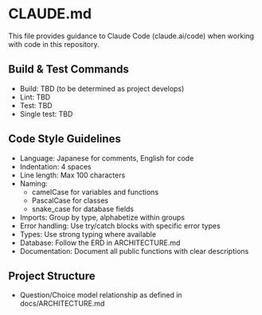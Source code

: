 # CLAUDE.md

This file provides guidance to Claude Code (claude.ai/code) when working with code in this repository.

## Build & Test Commands
- Build: TBD (to be determined as project develops)
- Lint: TBD
- Test: TBD
- Single test: TBD

## Code Style Guidelines
- Language: Japanese for comments, English for code
- Indentation: 4 spaces
- Line length: Max 100 characters
- Naming: 
  - camelCase for variables and functions
  - PascalCase for classes
  - snake_case for database fields
- Imports: Group by type, alphabetize within groups
- Error handling: Use try/catch blocks with specific error types
- Types: Use strong typing where available
- Database: Follow the ERD in ARCHITECTURE.md
- Documentation: Document all public functions with clear descriptions

## Project Structure
- Question/Choice model relationship as defined in docs/ARCHITECTURE.md
